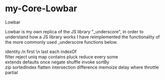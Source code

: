 # my-Core-Lowbar

Lowbar

Lowbar is my own replica of the JS library "_underscore", in order to understand how a JS library works I have reimplemented the functionality of the more commonly used _underscore functions below.

identity /n
first \n
last
each
indexOf     
filter
reject
uniq
map
contains
pluck
reduce
every
some        
extends
defaults
once
negate
shuffle
invoke
sortBy     
zip
sortedIndex 
flatten
intersection
difference
memoize
delay
where
throttle
partial

